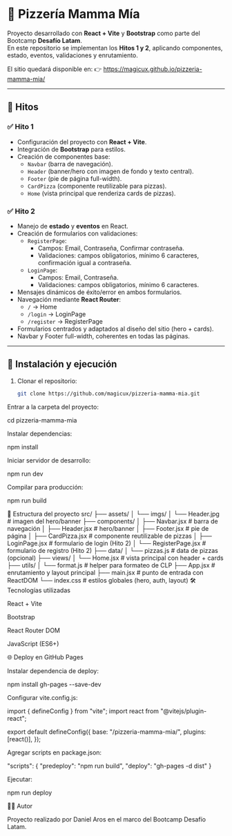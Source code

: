 # 🍕 Pizzería Mamma Mía

Proyecto desarrollado con **React + Vite** y **Bootstrap** como parte del Bootcamp **Desafío Latam**.  
En este repositorio se implementan los **Hitos 1 y 2**, aplicando componentes, estado, eventos, validaciones y enrutamiento.


El sitio quedará disponible en:
👉 https://magicux.github.io/pizzeria-mamma-mia/


---

## 📌 Hitos

### ✅ Hito 1
- Configuración del proyecto con **React + Vite**.
- Integración de **Bootstrap** para estilos.
- Creación de componentes base:
  - `Navbar` (barra de navegación).
  - `Header` (banner/hero con imagen de fondo y texto central).
  - `Footer` (pie de página full-width).
  - `CardPizza` (componente reutilizable para pizzas).
  - `Home` (vista principal que renderiza cards de pizzas).

### ✅ Hito 2
- Manejo de **estado** y **eventos** en React.
- Creación de formularios con validaciones:
  - `RegisterPage`:
    - Campos: Email, Contraseña, Confirmar contraseña.
    - Validaciones: campos obligatorios, mínimo 6 caracteres, confirmación igual a contraseña.
  - `LoginPage`:
    - Campos: Email, Contraseña.
    - Validaciones: campos obligatorios, mínimo 6 caracteres.
- Mensajes dinámicos de éxito/error en ambos formularios.
- Navegación mediante **React Router**:
  - `/` → Home
  - `/login` → LoginPage
  - `/register` → RegisterPage
- Formularios centrados y adaptados al diseño del sitio (hero + cards).
- Navbar y Footer full-width, coherentes en todas las páginas.

---

## 🚀 Instalación y ejecución

1. Clonar el repositorio:
   ```bash
   git clone https://github.com/magicux/pizzeria-mamma-mia.git
Entrar a la carpeta del proyecto:

cd pizzeria-mamma-mia


Instalar dependencias:

npm install


Iniciar servidor de desarrollo:

npm run dev


Compilar para producción:

npm run build

📂 Estructura del proyecto
src/
├── assets/
│   └── imgs/
│       └── Header.jpg       # imagen del hero/banner
├── components/
│   ├── Navbar.jsx           # barra de navegación
│   ├── Header.jsx           # hero/banner
│   ├── Footer.jsx           # pie de página
│   ├── CardPizza.jsx        # componente reutilizable de pizzas
│   ├── LoginPage.jsx        # formulario de login (Hito 2)
│   └── RegisterPage.jsx     # formulario de registro (Hito 2)
├── data/
│   └── pizzas.js            # data de pizzas (opcional)
├── views/
│   └── Home.jsx             # vista principal con header + cards
├── utils/
│   └── format.js            # helper para formateo de CLP
├── App.jsx                  # enrutamiento y layout principal
├── main.jsx                 # punto de entrada con ReactDOM
└── index.css                # estilos globales (hero, auth, layout)
🛠 Tecnologías utilizadas

React + Vite

Bootstrap

React Router DOM

JavaScript (ES6+)

🌐 Deploy en GitHub Pages

Instalar dependencia de deploy:

npm install gh-pages --save-dev


Configurar vite.config.js:

import { defineConfig } from "vite";
import react from "@vitejs/plugin-react";

export default defineConfig({
  base: "/pizzeria-mamma-mia/",
  plugins: [react()],
});


Agregar scripts en package.json:

"scripts": {
  "predeploy": "npm run build",
  "deploy": "gh-pages -d dist"
}


Ejecutar:

npm run deploy


👨‍💻 Autor

Proyecto realizado por Daniel Aros en el marco del Bootcamp Desafío Latam.


